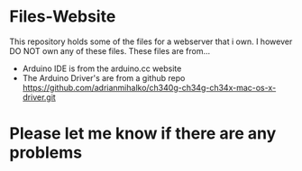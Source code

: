 # Files-Website

This repository holds some of the files for a webserver that i own. I however DO NOT own any of these files. These files are from...
- Arduino IDE is from the arduino.cc website
- The Arduino Driver's are from a github repo https://github.com/adrianmihalko/ch340g-ch34g-ch34x-mac-os-x-driver.git

# Please let me know if there are any problems
